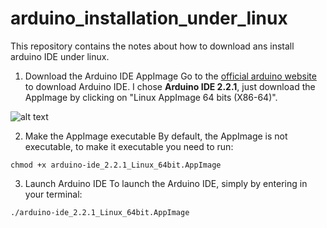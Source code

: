# arduino_installation_under_linux
This repository contains the notes about how to download ans install arduino IDE under linux.

1. Download the Arduino IDE AppImage
Go to the [official arduino website](https://www.arduino.cc/en/software) to download Arduino IDE. I chose **Arduino IDE 2.2.1**, just download the AppImage by clicking on "Linux AppImage 64 bits (X86-64)". 

![alt text]([http://url/to/img.png](https://github.com/robotamateur123/arduino_installation_under_linux/blob/main/download_arduino_ide.png))


2. Make the AppImage executable
By default, the AppImage is not executable, to make it executable you need to run:
```
chmod +x arduino-ide_2.2.1_Linux_64bit.AppImage
```

3. Launch Arduino IDE
To launch the Arduino IDE, simply by entering in your terminal:
```
./arduino-ide_2.2.1_Linux_64bit.AppImage
```
